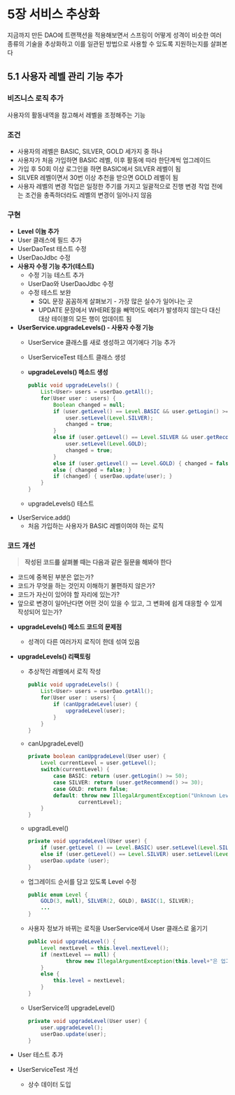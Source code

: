 # 5장 서비스 추상화

지금까지 만든 DAO에 트랜잭션을 적용해보면서 스프링이 어떻게 성격이 비슷한 여러 종류의 기술을 추상화하고 이를 일관된 방법으로 사용할 수 있도록 지원하는지를 살펴본다

## 5.1 사용자 레벨 관리 기능 추가

### 비즈니스 로직 추가

사용자의 활동내역을 참고해서 레벨을 조정해주는 기능

### 조건

- 사용자의 레벨은 BASIC, SILVER, GOLD 세가지 중 하나
- 사용자가 처음 가입하면 BASIC 레벨, 이후 활동에 따라 한단계씩 업그레이드
- 가입 후 50회 이상 로그인을 하면 BASIC에서 SILVER 레벨이 됨
- SILVER 레벨이면서 30번 이상 추천을 받으면 GOLD 레벨이 됨
- 사용자 레벨의 변경 작업은 일정한 주기를 가지고 일괄적으로 진행
변경 작업 전에는 조건을 충족하더라도 레벨의 변경이 일어나지 않음

### 구현

- **Level 이늄 추가**
- User 클래스에 필드 추가
- UserDaoTest 테스트 수정
- UserDaoJdbc 수정
- **사용자 수정 기능 추가(테스트)**
    - 수정 기능 테스트 추가
    - UserDao와 UserDaoJdbc 수정
    - 수정 테스트 보완
        - SQL 문장 꼼꼼하게 살펴보기 - 가장 많은 실수가 일어나는 곳
        - UPDATE 문장에서 WHERE절을 빼먹어도 에러가 발생하지 않는다
        대신 대상 테이블의 모든 행이 업데이트 됨
- **UserService.upgradeLevels() - 사용자 수정 기능**
    - UserService 클래스를 새로 생성하고 여기에다 기능 추가
    - UserServiceTest 테스트 클래스 생성
    - **upgradeLevels() 메소드 생성**
        
        ```java
        public void upgradeLevels() {
        	List<User> users = userDao.getAll();
        	for(User user : users) {
        		Boolean changed = null;
        		if (user.getLevel() == Level.BASIC && user.getLogin() >= 50) {
        			user.setLevel(Level.SILVER);
        			changed = true;
        		}
        		else if (user.getLevel() == Level.SILVER && user.getRecommend() >= 30) {
        			user.setLevel(Level.GOLD);
        			changed = true;
        		}
        		else if (user.getLevel() == Level.GOLD) { changed = false; }
        		else { changed = false; }
        		if (changed) { userDao.update(user); }
        	}
        }
        ```
        
    - upgradeLevels() 테스트
- UserService.add()
    - 처음 가입하는 사용자가 BASIC 레벨이여야 하는 로직

### 코드 개선

> **작성된 코드를 살펴볼 때는 다음과 같은 질문을 해봐야 한다**
- 코드에 중복된 부분은 없는가?
- 코드가 무엇을 하는 것인지 이해하기 불편하지 않은가?
- 코드가 자신이 있어야 할 자리에 있는가? 
- 앞으로 변경이 일어난다면 어떤 것이 있을 수 있고, 그 변화에 쉽게 대응할 수 있게 작성되어 있는가?
> 
- **upgradeLevels() 메소드 코드의 문제점**
    - 성격이 다른 여러가지 로직이 한데 섞여 있음
- **upgradeLevels() 리팩토링**
    - 추상적인 레벨에서 로직 작성
        
        ```java
        public void upgradeLevels() {
        	List<User> users = userDao.getAll();
        	for(User user : users) {
        		if (canUpgradeLevel(user) {
        			upgradeLevel(user);
        		}
        	}
        }
        ```
        
    - canUpgradeLevel()
        
        ```java
        private boolean canUpgradeLevel(User user) {
        	Level currentLevel = user.getLevel();
        	switch(currentLevel) {
        		case BASIC: return (user.getLogin() >= 50);
        		case SILVER: return (user.getRecommend() >= 30);
        		case GOLD: return false;
        		default: throw new IllegalArgumentException("Unknown Level: "+
        				currentLevel);
        	}
        }
        ```
        
    - upgradLevel()
        
        ```java
        private void upgradeLevel(User user) {
        	if (user.getLevel () == Level.BASIC) user.setLevel(Level.SILVER);
        	else if (user.getLevel() == Level.SILVER) user.setLevel(Level.GOLD);
        	userDao.update (user);
        }
        ```
        
    - 업그레이드 순서를 담고 있도록 Level 수정
        
        ```java
        public enum Level {
        	GOLD(3, null), SILVER(2, GOLD), BASIC(1, SILVER);
        	...
        }
        ```
        
    - 사용자 정보가 바뀌는 로직을 UserService에서 User 클래스로 옮기기
        
        ```java
        public void upgradeLevel() {
        	Level nextLevel = this.level.nextLevel();
        	if (nextLevel == null) {
        			throw new IllegalArgumentException(this.level+"은 업그레이드가 불가능합니다");
        	}
        	else {
        		this.level = nextLevel;
        	}
        }
        ```
        
    - UserService의 upgradeLevel()
        
        ```java
        private void upgradeLevel(User user) {
        	user.upgradeLevel();
        	userDao.update(user);
        }
        ```
        
- User 테스트 추가
- UserServiceTest 개선
    - 상수 데이터 도입